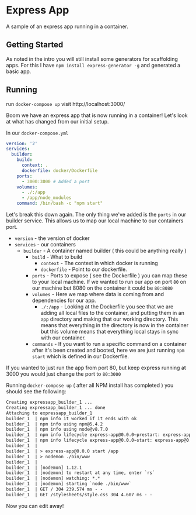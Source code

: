 # Express App
A sample of an express app running in a container.

## Getting Started
As noted in the intro you will still install some generators for scaffolding apps. For this I have `npm install express-generator -g` and generated a basic app.

## Running
run `docker-compose up`
visit http://localhost:3000/

Boom we have an express app that is now running in a container! Let's look at what has changed from our initial setup.

In our `docker-compose.yml`
```yml
version: '2'
services:  
  builder:
    build:
      context: .
      dockerfile: docker/Dockerfile
    ports:
      - 3000:3000 # Added a port
    volumes:
      - ./:/app
      - /app/node_modules
    command: /bin/bash -c "npm start"
```

Let's break this down again. The only thing we've added is the `ports` in our builder service. This allows us to map our local machine to our containers port. 
- `version` - the version of docker
- `services` - our containers
	- `builder` - A container named builder ( this could be anything really )
		- `build` - What to build
			- `context` - The context in which docker is running
			- `dockerfile` - Point to our dockerfile.
		- `ports` - Ports to expose ( see the Dockerfile ) you can map these to your local machine. If we wanted to run our app on port `80` on our machine but 8080 on the container it could be `80:8080`
		- `volumes` - Here we map where data is coming from and dependencies for our app.
			- `./:/app` - Looking at the Dockerfile you see that we are adding all local files to the container, and putting them in an `app` directory and making that our working directory. This means that everything in the directory is now in the container but this volume means that everything local stays in sync with our container.
		- `commands` - If you want to run a specific command on a container after it's been created and booted, here we are just running `npm start` which is defined in our Dockerfile.

If you wanted to just run the app from port 80, but keep express running at 3000 you would just change the port to `80:3000`

Running `docker-compose up` ( after all NPM install has completed ) you should see the following:

```dockerfile
Creating expressapp_builder_1 ...
Creating expressapp_builder_1 ... done
Attaching to expressapp_builder_1
builder_1  | npm info it worked if it ends with ok
builder_1  | npm info using npm@5.4.2
builder_1  | npm info using node@v8.7.0
builder_1  | npm info lifecycle express-app@0.0.0~prestart: express-app@0.0.0
builder_1  | npm info lifecycle express-app@0.0.0~start: express-app@0.0.0
builder_1  |
builder_1  | > express-app@0.0.0 start /app
builder_1  | > nodemon ./bin/www
builder_1  |
builder_1  | [nodemon] 1.12.1
builder_1  | [nodemon] to restart at any time, enter `rs`
builder_1  | [nodemon] watching: *.*
builder_1  | [nodemon] starting `node ./bin/www`
builder_1  | GET / 304 239.574 ms - -
builder_1  | GET /stylesheets/style.css 304 4.607 ms - -
```
Now you can edit away!